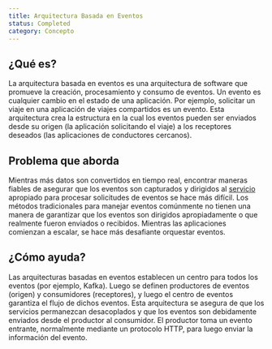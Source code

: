 ```yaml
---
title: Arquitectura Basada en Eventos
status: Completed
category: Concepto
---
```


## ¿Qué es?

La arquitectura basada en eventos es una arquitectura de software que promueve la creación, procesamiento y consumo de eventos.
Un evento es cualquier cambio en el estado de una aplicación.
Por ejemplo, solicitar un viaje en una aplicación de viajes compartidos es un evento.
Esta arquitectura crea la estructura en la cual los eventos pueden ser enviados desde su origen (la aplicación solicitando el viaje) a los receptores deseados (las aplicaciones de conductores cercanos).

## Problema que aborda

Mientras más datos son convertidos en tiempo real, encontrar maneras fiables de asegurar que los eventos son capturados y dirigidos al [servicio](/service/) apropiado para procesar solicitudes de eventos se hace más difícil.
Los métodos tradicionales para manejar eventos comúnmente no tienen una manera de garantizar que los eventos son dirigidos apropiadamente o que realmente fueron enviados o recibidos.
Mientras las aplicaciones comienzan a escalar, se hace más desafiante orquestar eventos.

## ¿Cómo ayuda?

Las arquitecturas basadas en eventos establecen un centro para todos los eventos (por ejemplo, Kafka).
Luego se definen productores de eventos (origen) y consumidores (receptores), y luego el centro de eventos garantiza el flujo de dichos eventos.
Esta arquitectura se asegura de que los servicios permanezcan desacoplados y que los eventos son debidamente enviados desde el productor al consumidor.
El productor toma un evento entrante, normalmente mediante un protocolo HTTP, para luego enviar la información del evento.
